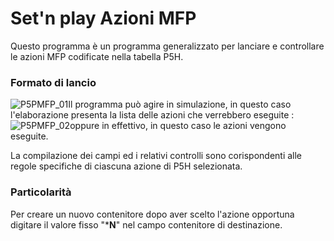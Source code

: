 # Set'n play Azioni MFP
Questo programma è un programma generalizzato per lanciare e controllare le azioni MFP codificate nella tabella P5H.
### Formato di lancio
![P5PMFP_01](http://localhost:3000/immagini/MBDOC_OGG-P_P5H3500/P5PMFP_01.png)Il programma può agire in simulazione, in questo caso l'elaborazione presenta la lista delle azioni che verrebbero eseguite : 
![P5PMFP_02](http://localhost:3000/immagini/MBDOC_OGG-P_P5H3500/P5PMFP_02.png)oppure in effettivo, in questo caso le azioni vengono eseguite.

La compilazione dei campi ed i relativi controlli sono corispondenti alle regole specifiche di ciascuna azione di P5H selezionata.

### Particolarità
Per creare un nuovo contenitore dopo aver scelto l'azione opportuna digitare il valore fisso "***N**" nel campo contenitore di destinazione.
